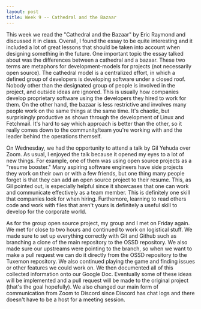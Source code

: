 ```yaml
---
layout: post
title: Week 9 -- Cathedral and the Bazaar
---
```


This week we read the "Cathedral and the Bazaar" by Eric Raymond and discussed it in class.  Overall, I found the essay to be quite interesting and it included a lot of great lessons that should be taken into account when designing something in the future.  One important topic the essay talked about was the differences between a cathedral and a bazaar.  These two terms are metaphors for development-models for projects (not necessarily open source).  The cathedral model is a centralized effort, in which a defined group of developers is developing software under a closed roof.  Nobody other than the designated group of people is involved in the project, and outside ideas are ignored.  This is usually how companies develop proprietary software using the developers they hired to work for them.  On the other hand, the bazaar is less restrictive and involves many people work on the same things at the same time.  It's chaotic, but surprisingly productive as shown through the development of Linux and Fetchmail.  It's hard to say which approach is better than the other, so it really comes down to the community/team you're working with and the leader behind the operations themself.  

On Wednesday, we had the opportunity to attend a talk by Gil Yehuda over Zoom.  As usual, I enjoyed the talk because it opened my eyes to a lot of new things.  For example, one of them was using open source projects as a "resume booster."  Many aspiring software engineers have side projects they work on their own or with a few friends, but one thing many people forget is that they can add an open source project to their resume.  This, as Gil pointed out, is especially helpful since it showcases that one can work and communicate effectively as a team member. This is definitely one skill that companies look for when hiring.  Furthemore, learning to read others code and work with files that aren't yours is definitely a useful skill to develop for the corporate world.

As for the group open source project, my group and I met on Friday again.  We met for close to two hours and continued to work on logistical stuff.  We made sure to set up everything correctly with Git and Github such as branching a clone of the main repository to the OSSD repository.  We also made sure our upstreams were pointing to the branch, so when we want to make a pull request we can do it directly from the OSSD repository to the Tuxemon repository.  We also continued playing the game and finding issues or other features we could work on.  We then documented all of this collected information onto our Google Doc.  Eventually some of these ideas will be implemented and a pull request will be made to the original project (that's the goal hopefully).  We also changed our main form of communication from Zoom to Discord since Discord has chat logs and there doesn't have to be a host for a meeting session.
